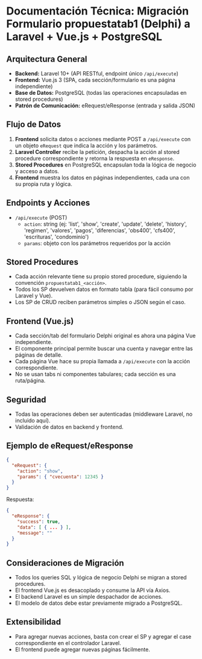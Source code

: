 # Documentación Técnica: Migración Formulario propuestatab1 (Delphi) a Laravel + Vue.js + PostgreSQL

## Arquitectura General
- **Backend:** Laravel 10+ (API RESTful, endpoint único `/api/execute`)
- **Frontend:** Vue.js 3 (SPA, cada sección/formulario es una página independiente)
- **Base de Datos:** PostgreSQL (todas las operaciones encapsuladas en stored procedures)
- **Patrón de Comunicación:** eRequest/eResponse (entrada y salida JSON)

## Flujo de Datos
1. **Frontend** solicita datos o acciones mediante POST a `/api/execute` con un objeto `eRequest` que indica la acción y los parámetros.
2. **Laravel Controller** recibe la petición, despacha la acción al stored procedure correspondiente y retorna la respuesta en `eResponse`.
3. **Stored Procedures** en PostgreSQL encapsulan toda la lógica de negocio y acceso a datos.
4. **Frontend** muestra los datos en páginas independientes, cada una con su propia ruta y lógica.

## Endpoints y Acciones
- `/api/execute` (POST)
  - `action`: string (ej: 'list', 'show', 'create', 'update', 'delete', 'history', 'regimen', 'valores', 'pagos', 'diferencias', 'obs400', 'cfs400', 'escrituras', 'condominio')
  - `params`: objeto con los parámetros requeridos por la acción

## Stored Procedures
- Cada acción relevante tiene su propio stored procedure, siguiendo la convención `propuestatab1_<acción>`.
- Todos los SP devuelven datos en formato tabla (para fácil consumo por Laravel y Vue).
- Los SP de CRUD reciben parámetros simples o JSON según el caso.

## Frontend (Vue.js)
- Cada sección/tab del formulario Delphi original es ahora una página Vue independiente.
- El componente principal permite buscar una cuenta y navegar entre las páginas de detalle.
- Cada página Vue hace su propia llamada a `/api/execute` con la acción correspondiente.
- No se usan tabs ni componentes tabulares; cada sección es una ruta/página.

## Seguridad
- Todas las operaciones deben ser autenticadas (middleware Laravel, no incluido aquí).
- Validación de datos en backend y frontend.

## Ejemplo de eRequest/eResponse
```json
{
  "eRequest": {
    "action": "show",
    "params": { "cvecuenta": 12345 }
  }
}
```
Respuesta:
```json
{
  "eResponse": {
    "success": true,
    "data": [ { ... } ],
    "message": ""
  }
}
```

## Consideraciones de Migración
- Todos los queries SQL y lógica de negocio Delphi se migran a stored procedures.
- El frontend Vue.js es desacoplado y consume la API vía Axios.
- El backend Laravel es un simple despachador de acciones.
- El modelo de datos debe estar previamente migrado a PostgreSQL.

## Extensibilidad
- Para agregar nuevas acciones, basta con crear el SP y agregar el case correspondiente en el controlador Laravel.
- El frontend puede agregar nuevas páginas fácilmente.

